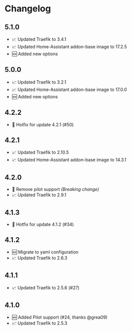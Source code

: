 # Changelog
## 5.1.0
* 📈 Updated Traefik to 3.4.1
* 📈 Updated Home-Assistant addon-base image to 17.2.5
* 🆕 Added new options

## 5.0.0
* 📈 Updated Traefik to 3.2.1
* 📈 Updated Home-Assistant addon-base image to 17.0.0
* 🆕 Added new options

## 4.2.2
* 🐞 Hotfix for update 4.2.1 (#50)

## 4.2.1
* 📈 Updated Traefik to 2.10.5
* 📈 Updated Home-Assistant addon-base image to 14.3.1

## 4.2.0

* 🐞 Remove pilot support _(Breaking change)_
* 📈 Updated Traefik to 2.9.1

## 4.1.3

* 🐞 Hotfix for update 4.1.2 (#34)

## 4.1.2

* 🆕 Migrate to yaml configuration
* 📈 Updated Traefik to 2.6.3

## 4.1.1

* 📈 Updated Traefik to 2.5.6 (#27)

## 4.1.0

* 🆕 Added Pilot support (#24, thanks @grea09)
* 📈 Updated Traefik to 2.5.3
